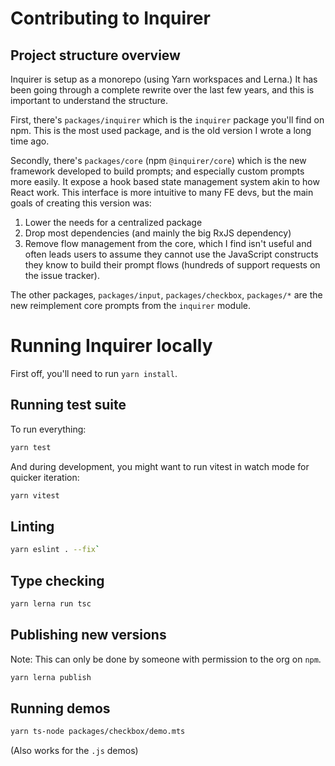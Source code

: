# Contributing to Inquirer

## Project structure overview

Inquirer is setup as a monorepo (using Yarn workspaces and Lerna.) It has been going through a complete rewrite over the last few years, and this is important to understand the structure.

First, there's `packages/inquirer` which is the `inquirer` package you'll find on npm. This is the most used package, and is the old version I wrote a long time ago.

Secondly, there's `packages/core` (npm `@inquirer/core`) which is the new framework developed to build prompts; and especially custom prompts more easily. It expose a hook based state management system akin to how React work. This interface is more intuitive to many FE devs, but the main goals of creating this version was:

1. Lower the needs for a centralized package
2. Drop most dependencies (and mainly the big RxJS dependency)
3. Remove flow management from the core, which I find isn't useful and often leads users to assume they cannot use the JavaScript constructs they know to build their prompt flows (hundreds of support requests on the issue tracker).

The other packages, `packages/input`, `packages/checkbox`, `packages/*` are the new reimplement core prompts from the `inquirer` module.

# Running Inquirer locally

First off, you'll need to run `yarn install`.

## Running test suite

To run everything:

```sh
yarn test
```

And during development, you might want to run vitest in watch mode for quicker iteration:

```sh
yarn vitest
```

## Linting

```sh
yarn eslint . --fix`
```

## Type checking

```sh
yarn lerna run tsc
```

## Publishing new versions

Note: This can only be done by someone with permission to the org on `npm`.

```sh
yarn lerna publish
```

## Running demos

```sh
yarn ts-node packages/checkbox/demo.mts
```

(Also works for the `.js` demos)
